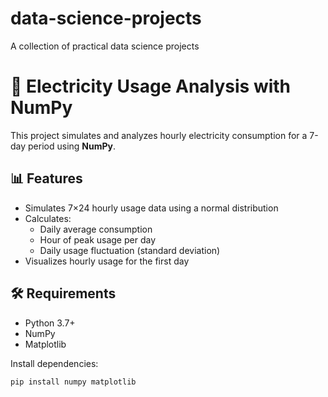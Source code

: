 # data-science-projects
A collection of practical data science projects

# 🔌 Electricity Usage Analysis with NumPy

This project simulates and analyzes hourly electricity consumption for a 7-day period using **NumPy**.

## 📊 Features

- Simulates 7×24 hourly usage data using a normal distribution
- Calculates:
  - Daily average consumption
  - Hour of peak usage per day
  - Daily usage fluctuation (standard deviation)
- Visualizes hourly usage for the first day

## 🛠 Requirements

- Python 3.7+
- NumPy
- Matplotlib

Install dependencies:

```bash
pip install numpy matplotlib
